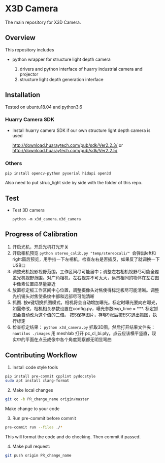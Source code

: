# X3D Camera
The main repository for X3D Camera.

## Overview
This repository includes

- python wrapper for structure light depth camera

    1. drivers and python interface of huarry industrial camera and projector
    2. structure light depth generation interface


## Installation
Tested on ubuntu18.04 and python3.6

### Huarry Camera SDK
- Install huarry camera SDK if our own structure light depth camera is used

  http://download.huaraytech.com/pub/sdk/Ver2.2.3/ or
  http://download.huaraytech.com/pub/sdk/Ver2.2.5/

### Others

  ```
  pip install opencv-python pyserial hidapi open3d

  ```
  Also need to put struc_light side by side with the folder of this repo.

## Test

- Test 3D camera
  ```
  python -m x3d_camera.x3d_camera
  ```

## Progress of Calibration

1. 开启光机，开启光机打光开关
2. 开启相机预览 ``python stereo_calib.py "temp/stereocali/" ``会弹出left和right窗后预览，用手挡一下左相机，检查左右是否插反，如果反了就调换一下USB口
3. 调整光机投影视野范围，工作区间尽可能居中；调整左右相机视野尽可能全覆盖光机视野范围。对广角相机，左右视差不可太大，远景相同的物体在左右图中像素位置应尽量靠近
4. 放置标定板工作区间中心位置，调整摄像头对焦使得标定板尽可能清晰。调整光机镜头对焦使条纹中部和远部尽可能清晰
5. 抓图. 按e键切换抓图模式，相机将会自动增加曝光。标定时曝光要向右曝光，如需修改，相机相关参数设置在config.py，曝光参数exp_time = ***. 标定抓图会自动改为这个值的二倍。
按S保存图片，存够9张后按ESC退出抓图，执行标定
6. 检查标定结果：
``python x3d_camera.py`` 抓取3D图，然后打开结果文件夹：
``nautilus ./images``
 用 meshlab 打开 pc_cl_bi.ply，点云应该横平竖直，现实中的平面在点云成像中各个角度观察都无明显弯曲


## Contributing Workflow
1. Install code style tools
```bash
pip install pre-commit cpplint pydocstyle
sudo apt install clang-format
```

2. Make local changes
```bash
git co -b PR_change_name origin/master
```

  Make change to your code

3. Run pre-commit before commit

```bash
pre-commit run --files ./*
```
  This will format the code and do checking. Then commit if passed.

4. Make pull request:
```bash
git push origin PR_change_name
```
